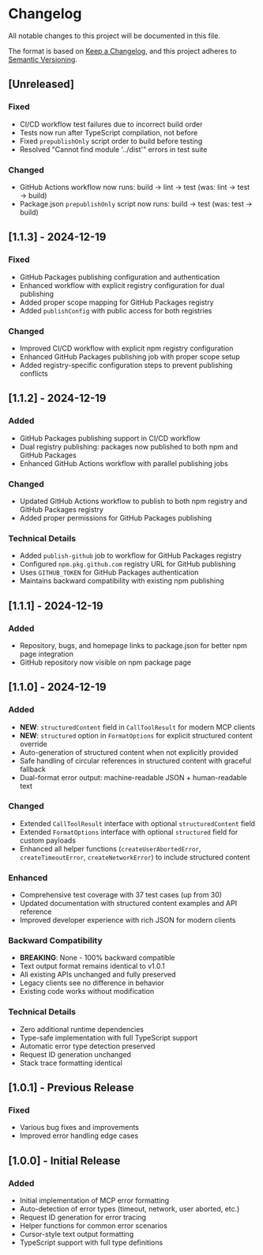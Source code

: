 # Changelog

All notable changes to this project will be documented in this file.

The format is based on [Keep a Changelog](https://keepachangelog.com/en/1.0.0/),
and this project adheres to [Semantic Versioning](https://semver.org/spec/v2.0.0.html).

## [Unreleased]

### Fixed
- CI/CD workflow test failures due to incorrect build order
- Tests now run after TypeScript compilation, not before
- Fixed `prepublishOnly` script order to build before testing
- Resolved "Cannot find module '../dist'" errors in test suite

### Changed
- GitHub Actions workflow now runs: build → lint → test (was: lint → test → build)
- Package.json `prepublishOnly` script now runs: build → test (was: test → build)

## [1.1.3] - 2024-12-19

### Fixed
- GitHub Packages publishing configuration and authentication
- Enhanced workflow with explicit registry configuration for dual publishing
- Added proper scope mapping for GitHub Packages registry
- Added `publishConfig` with public access for both registries

### Changed
- Improved CI/CD workflow with explicit npm registry configuration
- Enhanced GitHub Packages publishing job with proper scope setup
- Added registry-specific configuration steps to prevent publishing conflicts

## [1.1.2] - 2024-12-19

### Added
- GitHub Packages publishing support in CI/CD workflow
- Dual registry publishing: packages now published to both npm and GitHub Packages
- Enhanced GitHub Actions workflow with parallel publishing jobs

### Changed
- Updated GitHub Actions workflow to publish to both npm registry and GitHub Packages registry
- Added proper permissions for GitHub Packages publishing

### Technical Details
- Added `publish-github` job to workflow for GitHub Packages registry
- Configured `npm.pkg.github.com` registry URL for GitHub publishing
- Uses `GITHUB_TOKEN` for GitHub Packages authentication
- Maintains backward compatibility with existing npm publishing

## [1.1.1] - 2024-12-19

### Added
- Repository, bugs, and homepage links to package.json for better npm page integration
- GitHub repository now visible on npm package page

## [1.1.0] - 2024-12-19

### Added
- **NEW**: `structuredContent` field in `CallToolResult` for modern MCP clients
- **NEW**: `structured` option in `FormatOptions` for explicit structured content override
- Auto-generation of structured content when not explicitly provided
- Safe handling of circular references in structured content with graceful fallback
- Dual-format error output: machine-readable JSON + human-readable text

### Changed
- Extended `CallToolResult` interface with optional `structuredContent` field
- Extended `FormatOptions` interface with optional `structured` field for custom payloads
- Enhanced all helper functions (`createUserAbortedError`, `createTimeoutError`, `createNetworkError`) to include structured content

### Enhanced
- Comprehensive test coverage with 37 test cases (up from 30)
- Updated documentation with structured content examples and API reference
- Improved developer experience with rich JSON for modern clients

### Backward Compatibility
- **BREAKING**: None - 100% backward compatible
- Text output format remains identical to v1.0.1
- All existing APIs unchanged and fully preserved
- Legacy clients see no difference in behavior
- Existing code works without modification

### Technical Details
- Zero additional runtime dependencies
- Type-safe implementation with full TypeScript support
- Automatic error type detection preserved
- Request ID generation unchanged
- Stack trace formatting identical

## [1.0.1] - Previous Release

### Fixed
- Various bug fixes and improvements
- Improved error handling edge cases

## [1.0.0] - Initial Release

### Added
- Initial implementation of MCP error formatting
- Auto-detection of error types (timeout, network, user aborted, etc.)
- Request ID generation for error tracing
- Helper functions for common error scenarios
- Cursor-style text output formatting
- TypeScript support with full type definitions 